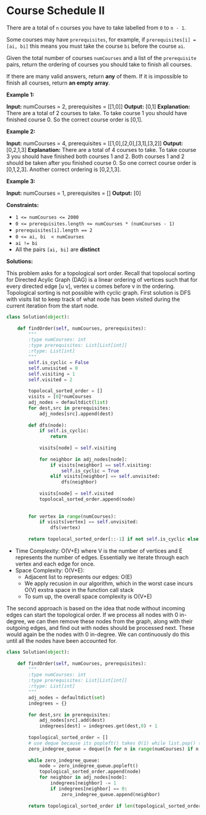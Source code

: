 # Course Schedule II


There are a total of  `n`  courses you have to take labelled from  `0`  to  `n - 1`.

Some courses may have  `prerequisites`, for example, if `prerequisites[i] = [ai, bi]` this means you must take the course  `bi`  before the course  `ai`.

Given the total number of courses `numCourses`  and a list of the  `prerequisite`  pairs, return the ordering of courses you should take to finish all courses.

If there are many valid answers, return  **any**  of them. If it is impossible to finish all courses, return  **an empty array**.

**Example 1:**

**Input:** numCourses = 2, prerequisites = [[1,0]]
**Output:** [0,1]
**Explanation:** There are a total of 2 courses to take. To take course 1 you should have finished course 0. So the correct course order is [0,1].

**Example 2:**

**Input:** numCourses = 4, prerequisites = [[1,0],[2,0],[3,1],[3,2]]
**Output:** [0,2,1,3]
**Explanation:** There are a total of 4 courses to take. To take course 3 you should have finished both courses 1 and 2. Both courses 1 and 2 should be taken after you finished course 0.
So one correct course order is [0,1,2,3]. Another correct ordering is [0,2,1,3].

**Example 3:**

**Input:** numCourses = 1, prerequisites = []
**Output:** [0]

**Constraints:**

-   `1 <= numCourses <= 2000`
-   `0 <= prerequisites.length <= numCourses * (numCourses - 1)`
-   `prerequisites[i].length == 2`
-   `0 <= ai, bi  < numCourses`
-   `ai != bi`
-   All the pairs  `[ai, bi]`  are  **distinct**

**Solutions:**

This problem asks for a topological sort order. Recall that topolocal sorting for Directed Acylic Graph (DAG) is a linear ordering of vertices such that for every directed edge [u v], vertex u comes before v in the ordering. Topological sorting is not possible with cyclic graph. 
First solution is DFS with visits list to keep track of what node has been visited during the current iteration from the start node. 

```python
class Solution(object):
    
    def findOrder(self, numCourses, prerequisites):
        """
        :type numCourses: int
        :type prerequisites: List[List[int]]
        :rtype: List[int]
        """
        self.is_cyclic = False
        self.unvisited = 0
        self.visiting = 1
        self.visited = 2
        
        topolocal_sorted_order = []
        visits = [0]*numCourses
        adj_nodes = defaultdict(list)
        for dest,src in prerequisites:
            adj_nodes[src].append(dest)
        
        def dfs(node):
            if self.is_cyclic:
                return
            
            visits[node] = self.visiting
            
            for neighbor in adj_nodes[node]:
                if visits[neighbor] == self.visiting:
                    self.is_cyclic = True
                elif visits[neighbor] == self.unvisited:
                    dfs(neighbor)
                    
            visits[node] = self.visited
            topolocal_sorted_order.append(node)
            
        
        for vertex in range(numCourses):
            if visits[vertex] == self.unvisited:
                dfs(vertex)
                
        return topolocal_sorted_order[::-1] if not self.is_cyclic else []        
```
- Time Complexity: O(V+E) where V is the number of vertices and E represents the number of edges. Essentially we iterate through each vertex and each edge for once. 
- Space Complexity:  O(V+E):
	* Adjacent list to represents our edges: O(E)
	* We apply recusion in our algorithm, which in the worst case incurs O(V) exstra space in the function call stack
	* To sum up, the overall space complexity is O(V+E)

The second approach is based on the idea that node without incoming edges can start the topological order. If we process all nodes with 0 in-degree, we can then remove these nodes from the graph, along with their outgoing edges, and find out with nodes should be processed next. These would again be the nodes with 0 in-degree. We can continuously do this until all the nodes have been accounted for. 

```python
class Solution(object):
    
    def findOrder(self, numCourses, prerequisites):
        """
        :type numCourses: int
        :type prerequisites: List[List[int]]
        :rtype: List[int]
        """
        adj_nodes = defaultdict(set)
        indegrees = {}
        
        for dest,src in prerequisites:
            adj_nodes[src].add(dest)
            indegrees[dest] = indegrees.get(dest,0) + 1
            
        topological_sorted_order = []
        # use deque because its popleft() takes O(1) while list.pop() takes O(N)
        zero_indegree_queue = deque([n for n in range(numCourses) if n not in indegrees])
        
        while zero_indegree_queue:
            node = zero_indegree_queue.popleft()
            topological_sorted_order.append(node)
            for neighbor in adj_nodes[node]:
                indegrees[neighbor] -= 1
                if indegrees[neighbor] == 0:
                    zero_indegree_queue.append(neighbor)
            
        return topological_sorted_order if len(topological_sorted_order) == numCourses else []
```